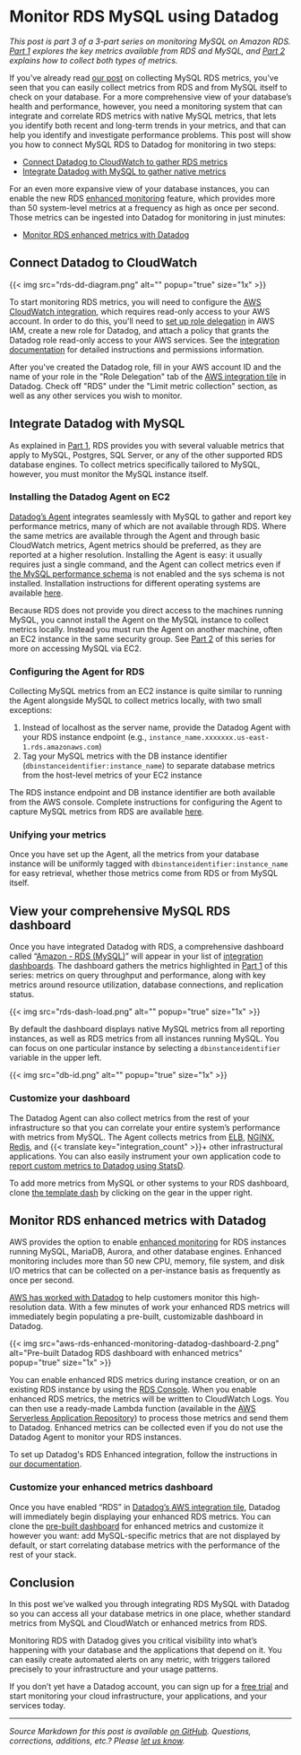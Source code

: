 # Monitor RDS MySQL using Datadog


*This post is part 3 of a 3-part series on monitoring MySQL on Amazon RDS. [Part 1](/blog/monitoring-rds-mysql-performance-metrics) explores the key metrics available from RDS and MySQL, and [Part 2](/blog/how-to-collect-rds-mysql-metrics) explains how to collect both types of metrics.*

If you’ve already read [our post](/blog/how-to-collect-rds-mysql-metrics) on collecting MySQL RDS metrics, you’ve seen that you can easily collect metrics from RDS and from MySQL itself to check on your database. For a more comprehensive view of your database’s health and performance, however, you need a monitoring system that can integrate and correlate RDS metrics with native MySQL metrics, that lets you identify both recent and long-term trends in your metrics, and that can help you identify and investigate performance problems. This post will show you how to connect MySQL RDS to Datadog for monitoring in two steps:



-   [Connect Datadog to CloudWatch to gather RDS metrics](#connect-datadog-to-cloudwatch)
-   [Integrate Datadog with MySQL to gather native metrics](#integrate-datadog-with-mysql)



For an even more expansive view of your database instances, you can enable the new RDS [enhanced monitoring](https://aws.amazon.com/blogs/aws/new-enhanced-monitoring-for-amazon-rds-mysql-5-6-mariadb-and-aurora/) feature, which provides more than 50 system-level metrics at a frequency as high as once per second. Those metrics can be ingested into Datadog for monitoring in just minutes:



-   [Monitor RDS enhanced metrics with Datadog](#monitor-rds-enhanced-metrics-with-datadog)



Connect Datadog to CloudWatch
-----------------------------


{{< img src="rds-dd-diagram.png" alt="" popup="true" size="1x" >}}

To start monitoring RDS metrics, you will need to configure the [AWS CloudWatch integration](https://docs.datadoghq.com/integrations/aws/), which requires read-only access to your AWS account. In order to do this, you'll need to [set up role delegation](https://docs.aws.amazon.com/IAM/latest/UserGuide/best-practices.html#delegate-using-roles) in AWS IAM, create a new role for Datadog, and attach a policy that grants the Datadog role read-only access to your AWS services. See the [integration documentation](https://docs.datadoghq.com/integrations/amazon_web_services/#setup) for detailed instructions and permissions information.

After you've created the Datadog role, fill in your AWS account ID and the name of your role in the "Role Delegation" tab of the [AWS integration tile](https://app.datadoghq.com/account/settings#integrations/amazon_web_services) in Datadog. Check off "RDS" under the "Limit metric collection" section, as well as any other services you wish to monitor.

Integrate Datadog with MySQL
----------------------------


As explained in [Part 1](/blog/monitoring-rds-mysql-performance-metrics), RDS provides you with several valuable metrics that apply to MySQL, Postgres, SQL Server, or any of the other supported RDS database engines. To collect metrics specifically tailored to MySQL, however, you must monitor the MySQL instance itself.

### Installing the Datadog Agent on EC2


[Datadog’s Agent](https://github.com/DataDog/dd-agent) integrates seamlessly with MySQL to gather and report key performance metrics, many of which are not available through RDS. Where the same metrics are available through the Agent and through basic CloudWatch metrics, Agent metrics should be preferred, as they are reported at a higher resolution. Installing the Agent is easy: it usually requires just a single command, and the Agent can collect metrics even if [the MySQL performance schema](/blog/how-to-collect-rds-mysql-metrics#querying-the-performance-schema-and-sys-schema) is not enabled and the sys schema is not installed. Installation instructions for different operating systems are available [here](https://app.datadoghq.com/account/settings#agent).

Because RDS does not provide you direct access to the machines running MySQL, you cannot install the Agent on the MySQL instance to collect metrics locally. Instead you must run the Agent on another machine, often an EC2 instance in the same security group. See [Part 2](/blog/how-to-collect-rds-mysql-metrics#connecting-to-your-rds-instance) of this series for more on accessing MySQL via EC2.

### Configuring the Agent for RDS


Collecting MySQL metrics from an EC2 instance is quite similar to running the Agent alongside MySQL to collect metrics locally, with two small exceptions:

1. Instead of localhost as the server name, provide the Datadog Agent with your RDS instance endpoint (e.g., `instance_name.xxxxxxx.us-east-1.rds.amazonaws.com`)
2. Tag your MySQL metrics with the DB instance identifier (`dbinstanceidentifier:instance_name`) to separate database metrics from the host-level metrics of your EC2 instance

The RDS instance endpoint and DB instance identifier are both available from the AWS console. Complete instructions for configuring the Agent to capture MySQL metrics from RDS are available [here](https://docs.datadoghq.com/integrations/awsrds/).

### Unifying your metrics


Once you have set up the Agent, all the metrics from your database instance will be uniformly tagged with `dbinstanceidentifier:instance_name` for easy retrieval, whether those metrics come from RDS or from MySQL itself.

View your comprehensive MySQL RDS dashboard
-------------------------------------------


Once you have integrated Datadog with RDS, a comprehensive dashboard called “[Amazon - RDS (MySQL)](https://app.datadoghq.com/screen/integration/aws_rds_mysql)” will appear in your list of [integration dashboards](https://app.datadoghq.com/dash/list). The dashboard gathers the metrics highlighted in [Part 1](/blog/monitoring-rds-mysql-performance-metrics) of this series: metrics on query throughput and performance, along with key metrics around resource utilization, database connections, and replication status.

{{< img src="rds-dash-load.png" alt="" popup="true" size="1x" >}}

By default the dashboard displays native MySQL metrics from all reporting instances, as well as RDS metrics from all instances running MySQL. You can focus on one particular instance by selecting a `dbinstanceidentifier` variable in the upper left.

{{< img src="db-id.png" alt="" popup="true" size="1x" >}}

### Customize your dashboard


The Datadog Agent can also collect metrics from the rest of your infrastructure so that you can correlate your entire system’s performance with metrics from MySQL. The Agent collects metrics from [ELB](/blog/top-elb-health-and-performance-metrics/), [NGINX](/blog/how-to-monitor-nginx/), [Redis](/blog/how-to-monitor-redis-performance-metrics/), and {{< translate key="integration_count" >}}+ other infrastructural applications. You can also easily instrument your own application code to [report custom metrics to Datadog using StatsD](/blog/statsd/).

To add more metrics from MySQL or other systems to your RDS dashboard, clone [the template dash](https://app.datadoghq.com/screen/integration/aws_rds_mysql) by clicking on the gear in the upper right.

Monitor RDS enhanced metrics with Datadog
-----------------------------------------


AWS provides the option to enable [enhanced monitoring](https://docs.aws.amazon.com/AmazonRDS/latest/UserGuide/USER_Monitoring.OS.html) for RDS instances running MySQL, MariaDB, Aurora, and other database engines. Enhanced monitoring includes more than 50 new CPU, memory, file system, and disk I/O metrics that can be collected on a per-instance basis as frequently as once per second.

[AWS has worked with Datadog](https://aws.amazon.com/blogs/aws/using-enhanced-rds-monitoring-with-datadog/) to help customers monitor this high-resolution data. With a few minutes of work your enhanced RDS metrics will immediately begin populating a pre-built, customizable dashboard in Datadog.

{{< img src="aws-rds-enhanced-monitoring-datadog-dashboard-2.png" alt="Pre-built Datadog RDS dashboard with enhanced metrics" popup="true" size="1x" >}}

You can enable enhanced RDS metrics during instance creation, or on an existing RDS instance by using the [RDS Console](https://console.aws.amazon.com/rds/home). When you enable enhanced RDS metrics, the metrics will be written to CloudWatch Logs. You can then use a ready-made Lambda function (available in the [AWS Serverless Application Repository](/blog/datadog-in-aws-serverless/)) to process those metrics and send them to Datadog. Enhanced metrics can be collected even if you do not use the Datadog Agent to monitor your RDS instances.

To set up Datadog's RDS Enhanced integration, follow the instructions in [our documentation](https://docs.datadoghq.com/integrations/amazon_rds/#enhanced-rds-integration).

### Customize your enhanced metrics dashboard


Once you have enabled “RDS” in [Datadog’s AWS integration tile](https://app.datadoghq.com/account/settings#integrations/amazon_web_services), Datadog will immediately begin displaying your enhanced RDS metrics. You can clone the [pre-built dashboard](https://app.datadoghq.com/dash/integration/aws_rds_enhanced_metrics) for enhanced metrics and customize it however you want: add MySQL-specific metrics that are not displayed by default, or start correlating database metrics with the performance of the rest of your stack.

Conclusion
----------


In this post we’ve walked you through integrating RDS MySQL with Datadog so you can access all your database metrics in one place, whether standard metrics from MySQL and CloudWatch or enhanced metrics from RDS.

Monitoring RDS with Datadog gives you critical visibility into what’s happening with your database and the applications that depend on it. You can easily create automated alerts on any metric, with triggers tailored precisely to your infrastructure and your usage patterns.

If you don’t yet have a Datadog account, you can sign up for a <a href="#" class="sign-up-trigger">free trial</a> and start monitoring your cloud infrastructure, your applications, and your services today.

------------------------------------------------------------------------


*Source Markdown for this post is available [on GitHub](https://github.com/DataDog/the-monitor/blob/master/rds-mysql/monitor_rds_mysql_using_datadog.md). Questions, corrections, additions, etc.? Please [let us know](https://github.com/DataDog/the-monitor/issues).*
